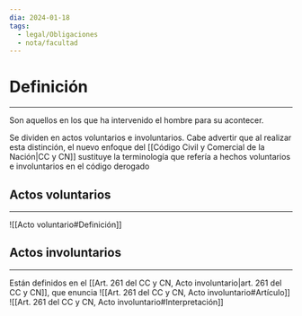 ```yaml
---
dia: 2024-01-18
tags:
  - legal/Obligaciones
  - nota/facultad
---
```

# Definición
---
Son aquellos en los que ha intervenido el hombre para su acontecer.

Se dividen en actos voluntarios e involuntarios. Cabe advertir que al realizar esta distinción, el nuevo enfoque del [[Código Civil y Comercial de la Nación|CC y CN]] sustituye la terminología que refería a hechos voluntarios e involuntarios en el código derogado

## Actos voluntarios
---
![[Acto voluntario#Definición]]

## Actos involuntarios
---
Están definidos en el [[Art. 261 del CC y CN, Acto involuntario|art. 261 del CC y CN]], que enuncia ![[Art. 261 del CC y CN, Acto involuntario#Artículo]]
![[Art. 261 del CC y CN, Acto involuntario#Interpretación]]
	  

	  
